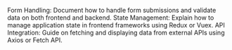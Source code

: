 Form Handling: Document how to handle form submissions and validate data on both frontend and backend.
State Management: Explain how to manage application state in frontend frameworks using Redux or Vuex.
API Integration: Guide on fetching and displaying data from external APIs using Axios or Fetch API.
